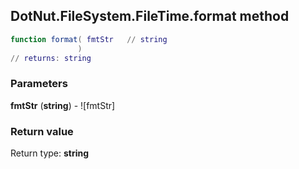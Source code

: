 ## DotNut.FileSystem.FileTime.format method


```lua
function format( fmtStr   // string
               )
// returns: string
```


### Parameters

**fmtStr** (**string**) - ![fmtStr]

### Return value

Return type: **string**

